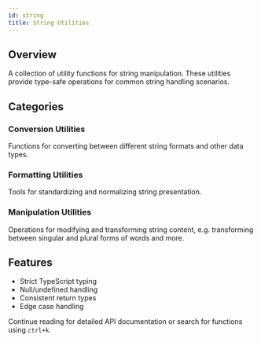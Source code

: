 ```yaml
---
id: string
title: String Utilities
---
```


## Overview

A collection of utility functions for string manipulation. These utilities provide type-safe operations for common string handling scenarios.

## Categories

### Conversion Utilities

Functions for converting between different string formats and other data types.

### Formatting Utilities

Tools for standardizing and normalizing string presentation.

### Manipulation Utilities

Operations for modifying and transforming string content, e.g. transforming between singular and plural forms of words and more.

## Features

- Strict TypeScript typing
- Null/undefined handling
- Consistent return types
- Edge case handling

Continue reading for detailed API documentation or search for functions using `ctrl+k`.
